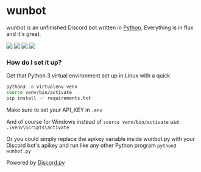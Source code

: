 # wunbot

wunbot is an unfinished Discord bot written in [Python](https://www.python.org "Python homepage").
Everything is in flux and it's great.

<img src="https://forthebadge.com/images/badges/made-with-python.svg">
<img src="https://forthebadge.com/images/badges/gluten-free.svg"> <img src="https://forthebadge.com/images/badges/uses-badges.svg"> <img src="https://forthebadge.com/images/badges/not-an-issue.svg"> 


### How do I set it up?

Get that Python 3 virtual environment set up in Linux with a quick 
```bash
python3 -m virtualenv venv
source venv/bin/activate
pip install -r requirements.txt
```

Make sure to set your API_KEY in `.env`

And of course for Windows instead of `source venv/bin/activate` use `.\venv\Scripts\activate`

Or you could simply replace the apikey variable inside wunbot.py with your Discord bot's apikey and run like any other Python program `python3 wunbot.py` 

Powered by [Discord.py](https://github.com/Rapptz/discord.py)
